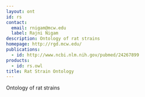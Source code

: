 ```yaml
---
layout: ont
id: rs
contact: 
  email: rnigam@mcw.edu
  label: Rajni Nigam
description: Ontology of rat strains
homepage: http://rgd.mcw.edu/
publications:
  - id: http://www.ncbi.nlm.nih.gov/pubmed/24267899
products: 
  - id: rs.owl
title: Rat Strain Ontology
---
```


Ontology of rat strains